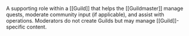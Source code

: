 A supporting role within a [[Guild]] that helps the [[Guildmaster]] manage quests, moderate community input (if applicable), and assist with operations. Moderators do not create Guilds but may manage [[Guild]]-specific content.